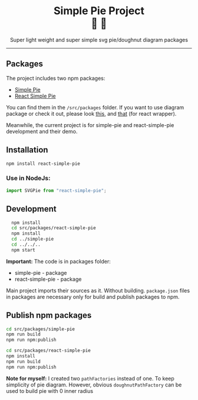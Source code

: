 <div align="center">
  <h1>Simple Pie Project<br/>🥧 🍩</h1>
  <p>Super light weight and super simple svg pie/doughnut diagram packages</p>
</div>

<hr/>

## Packages

The project includes two npm packages:

* [Simple Pie](https://github.com/serjilyashenko/react-simple-pie/tree/master/src/packages/simple-pie)
* [React Simple Pie](https://github.com/serjilyashenko/react-simple-pie/tree/master/src/packages/react-simple-pie)

You can find them in the `/src/packages` folder. If you want to use diagram package or check it out, please look [this](https://github.com/serjilyashenko/react-simple-pie/tree/master/src/packages/simple-pie), and [that](https://github.com/serjilyashenko/react-simple-pie/tree/master/src/packages/react-simple-pie) (for react wrapper).

Meanwhile, the current project is for simple-pie and react-simple-pie development and their demo.

## Installation

```shell
npm install react-simple-pie
```

### Use in NodeJs:

```js
import SVGPie from "react-simple-pie";
```

## Development
```bash
  npm install
  cd src/packages/react-simple-pie
  npm install
  cd ../simple-pie
  cd ../../..
  npm start
```

**Important:** The code is in packages folder:
* simple-pie - package
* react-simple-pie - package

Main project imports their sources as it. Without building.
`package.json` files in packages are necessary only for build and publish packages to npm.

## Publish npm packages

```bash
cd src/packages/simple-pie
npm run build
npm run npm:publish
```

```bash
cd src/packages/react-simple-pie
npm install
npm run build
npm run npm:publish
```

**Note for myself:** I created two `pathFactories` instead of one. To keep simplicity of pie diagram.
However, obvious `doughnutPathFactory` can be used to build pie with 0 inner radius
